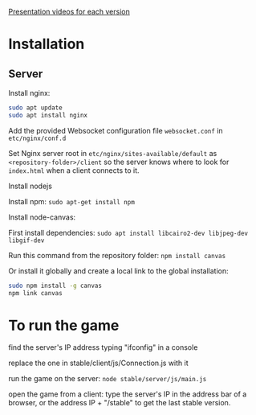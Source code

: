 [Presentation videos for each version](https://www.youtube.com/playlist?list=PLBaRm1Pdp3BGxmX-5eu4P_Jk0iKddUIq9)

Installation
============

Server
------

Install nginx:
```bash
sudo apt update
sudo apt install nginx
```

Add the provided Websocket configuration file `websocket.conf` in `etc/nginx/conf.d`

Set Nginx server root in `etc/nginx/sites-available/default` as `<repository-folder>/client` so the server knows where to look for `index.html` when a client connects to it.

Install nodejs

Install npm:
`sudo apt-get install npm`

Install node-canvas:

First install dependencies: `sudo apt install libcairo2-dev libjpeg-dev libgif-dev`

Run this command from the repository folder: `npm install canvas`

Or install it globally and create a local link to the global installation:
```bash
sudo npm install -g canvas
npm link canvas
```

To run the game
===============

find the server's IP address typing "ifconfig" in a console

replace the one in stable/client/js/Connection.js with it

run the game on the server: `node stable/server/js/main.js`

open the game from a client: type the server's IP in the address bar of
a browser, or the address IP + "/stable" to get the last stable version.
